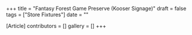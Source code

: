 +++
title = "Fantasy Forest Game Preserve (Kooser Signage)"
draft = false
tags = ["Store Fixtures"]
date = ""

[Article]
contributors = []
gallery = []
+++